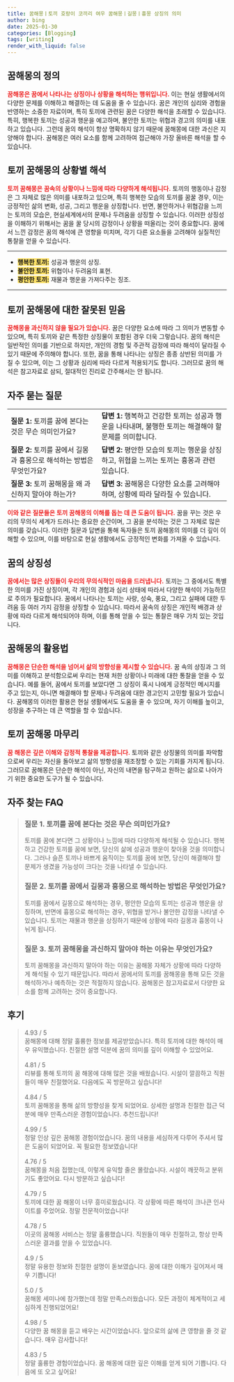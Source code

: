 ```yaml
---
title: 꿈해몽ㅣ토끼 호랑이 코끼리 여우 꿈해몽ㅣ길몽ㅣ흉몽 상징의 의미
author: bing
date: 2025-01-30
categories: [Blogging]
tags: [writing]
render_with_liquid: false
---
```



<h2 id='꿈해몽의 정의'>꿈해몽의 정의</h2>

<p><b><span style="color: #ee2323;">꿈해몽은 꿈에서 나타나는 상징이나 상황을 해석하는 행위입니다.</span></b> 이는 현실 생활에서의 다양한 문제를 이해하고 해결하는 데 도움을 줄 수 있습니다. 꿈은 개인의 심리와 경험을 반영하는 소중한 자료이며, 특히 토끼에 관련된 꿈은 다양한 해석을 초래할 수 있습니다. 특히, 행복한 토끼는 성공과 행운을 예고하며, 불안한 토끼는 위협과 경고의 의미를 내포하고 있습니다. 그런데 꿈의 해석이 항상 명확하지 않기 때문에 꿈해몽에 대한 과신은 지양해야 합니다. 꿈해몽은 여러 요소를 함께 고려하여 접근해야 가장 올바른 해석을 할 수 있습니다.</p>

<h2 id='토끼 꿈해몽의 상황별 해석'>토끼 꿈해몽의 상황별 해석</h2>

<p><b><span style="color: #ee2323;">토끼 꿈해몽은 꿈속의 상황이나 느낌에 따라 다양하게 해석됩니다.</span></b> 토끼의 행동이나 감정은 그 자체로 많은 의미를 내포하고 있으며, 특히 행복한 모습의 토끼를 꿈꿀 경우, 이는 긍정적인 삶의 변화, 성공, 그리고 행운을 상징합니다. 반면, 불안하거나 위협감을 느끼는 토끼의 모습은, 현실세계에서의 문제나 두려움을 상징할 수 있습니다. 이러한 상징성을 이해하기 위해서는 꿈을 꿀 당시의 감정이나 상황을 떠올리는 것이 중요합니다. 꿈에서 느낀 감정은 꿈의 해석에 큰 영향을 미치며, 각기 다른 요소들을 고려해야 실질적인 통찰을 얻을 수 있습니다.</p>

<hr />

<ul>
    <li><b><span style="background-color: #ffe066;">행복한 토끼:</span></b> 성공과 행운의 상징.</li>
    <li><b><span style="background-color: #ffe066;">불안한 토끼:</span></b> 위협이나 두려움의 표현.</li>
    <li><b><span style="background-color: #ffe066;">평안한 토끼:</span></b> 재물과 행운을 가져다주는 징조.</li>
</ul>

<hr />

<h2 id='토끼 꿈해몽에 대한 잘못된 믿음'>토끼 꿈해몽에 대한 잘못된 믿음</h2>

<p><b><span style="color: #ee2323;">꿈해몽을 과신하지 않을 필요가 있습니다.</span></b> 꿈은 다양한 요소에 따라 그 의미가 변동할 수 있으며, 특히 토끼와 같은 특정한 상징물이 포함된 경우 더욱 그렇습니다. 꿈의 해석은 일반적인 의미를 기반으로 하지만, 개인의 경험 및 주관적 감정에 따라 해석이 달라질 수 있기 때문에 주의해야 합니다. 또한, 꿈을 통해 나타나는 상징은 종종 상반된 의미를 가질 수 있으며, 이는 그 상황과 심리에 따라 다르게 적용되기도 합니다. 그러므로 꿈의 해석은 참고자료로 삼되, 절대적인 진리로 간주해서는 안 됩니다.</p>

<h2 id='자주 묻는 질문'>자주 묻는 질문</h2>

<table>
    <tr>
        <td><b>질문 1:</b> 토끼를 꿈에 본다는 것은 무슨 의미인가요?</td>
        <td><b>답변 1:</b> 행복하고 건강한 토끼는 성공과 행운을 나타내며, 불행한 토끼는 해결해야 할 문제를 의미합니다.</td>
    </tr>
    <tr>
        <td><b>질문 2:</b> 토끼를 꿈에서 길몽과 흉몽으로 해석하는 방법은 무엇인가요?</td>
        <td><b>답변 2:</b> 평안한 모습의 토끼는 행운을 상징하고, 위협을 느끼는 토끼는 흉몽과 관련 있습니다.</td>
    </tr>
    <tr>
        <td><b>질문 3:</b> 토끼 꿈해몽을 왜 과신하지 말아야 하는가?</td>
        <td><b>답변 3:</b> 꿈해몽은 다양한 요소를 고려해야 하며, 상황에 따라 달라질 수 있습니다.</td>
    </tr>
</table>

<p><b><span style="color: #ee2323;">이와 같은 질문들은 토끼 꿈해몽의 이해를 돕는 데 큰 도움이 됩니다.</span></b> 꿈을 꾸는 것은 우리의 무의식 세계가 드러나는 중요한 순간이며, 그 꿈을 분석하는 것은 그 자체로 많은 의미를 갖습니다. 이러한 질문과 답변을 통해 독자들은 토끼 꿈해몽의 의미를 더 깊이 이해할 수 있으며, 이를 바탕으로 현실 생활에서도 긍정적인 변화를 가져올 수 있습니다.</p>

<h2 id='꿈의 상징성'>꿈의 상징성</h2>

<p><b><span style="color: #ee2323;">꿈에서는 많은 상징들이 우리의 무의식적인 마음을 드러냅니다.</span></b> 토끼는 그 중에서도 특별한 의미를 가진 상징이며, 각 개인의 경험과 심리 상태에 따라서 다양한 해석이 가능하므로 주의가 필요합니다. 꿈에서 나타나는 토끼는 사랑, 성숙, 풍요, 그리고 실패에 대한 두려움 등 여러 가지 감정을 상징할 수 있습니다. 따라서 꿈속의 상징은 개인적 배경과 상황에 따라 다르게 해석되어야 하며, 이를 통해 얻을 수 있는 통찰은 매우 가치 있는 것입니다.</p>

<h2 id='꿈해몽의 활용법'>꿈해몽의 활용법</h2>

<p><b><span style="color: #ee2323;">꿈해몽은 단순한 해석을 넘어서 삶의 방향성을 제시할 수 있습니다.</span></b> 꿈 속의 상징과 그 의미를 이해하고 분석함으로써 우리는 현재 처한 상황이나 미래에 대한 통찰을 얻을 수 있습니다. 예를 들어, 꿈에서 토끼를 보았다면 그 상징이 혹시 나에게 긍정적인 메시지를 주고 있는지, 아니면 해결해야 할 문제나 두려움에 대한 경고인지 고민할 필요가 있습니다. 꿈해몽의 이러한 활용은 현실 생활에서도 도움을 줄 수 있으며, 자기 이해를 높이고, 성장을 추구하는 데 큰 역할을 할 수 있습니다.</p>

<h2 id='dream_interpretation'>토끼 꿈해몽 마무리</h2>

<p><b><span style="color: #ee2323;">꿈 해몽은 깊은 이해와 감정적 통찰을 제공합니다.</span></b> 토끼와 같은 상징물의 의미를 파악함으로써 우리는 자신을 돌아보고 삶의 방향성을 재조정할 수 있는 기회를 가지게 됩니다. 그러므로 꿈해몽은 단순한 해석이 아닌, 자신의 내면을 탐구하고 원하는 삶으로 나아가기 위한 중요한 도구가 될 수 있습니다.</p>


<h2 id='자주_찾는_FAQ'>자주 찾는 FAQ</h2>
<div itemscope="" itemtype="https://schema.org/FAQPage"> 
<blockquote> 
<div itemscope="" itemprop="mainEntity" itemtype="https://schema.org/Question"> 
<h3 itemprop="name">질문 1. 토끼를 꿈에 본다는 것은 무슨 의미인가요?</h3> 
<div itemscope="" itemprop="acceptedAnswer" itemtype="https://schema.org/Answer"> 
<span itemprop="text"> 
<p>토끼를 꿈에 본다면 그 상황이나 느낌에 따라 다양하게 해석될 수 있습니다. 행복하고 건강한 토끼를 꿈에 보면, 당신의 삶에 성공과 행운이 찾아올 것을 의미합니다. 그러나 슬픈 토끼나 바쁘게 움직이는 토끼를 꿈에 보면, 당신이 해결해야 할 문제가 생겼을 가능성이 크다는 것을 나타낼 수 있습니다.</p> 
</span> 
</div> 
</div> 
<div itemscope="" itemprop="mainEntity" itemtype="https://schema.org/Question"> 
<h3 itemprop="name">질문 2. 토끼를 꿈에서 길몽과 흉몽으로 해석하는 방법은 무엇인가요?</h3> 
<div itemscope="" itemprop="acceptedAnswer" itemtype="https://schema.org/Answer"> 
<span itemprop="text"> 
<p>토끼를 꿈에서 길몽으로 해석하는 경우, 평안한 모습의 토끼는 성공과 행운을 상징하며, 반면에 흉몽으로 해석하는 경우, 위협을 받거나 불안한 감정을 나타낼 수 있습니다. 토끼는 재물과 행운을 상징하기 때문에 상황에 따라 길몽과 흉몽이 나뉘게 됩니다.</p> 
</span> 
</div> 
</div> 
<div itemscope="" itemprop="mainEntity" itemtype="https://schema.org/Question"> 
<h3 itemprop="name">질문 3. 토끼 꿈해몽을 과신하지 말아야 하는 이유는 무엇인가요?</h3> 
<div itemscope="" itemprop="acceptedAnswer" itemtype="https://schema.org/Answer"> 
<span itemprop="text"> 
<p>토끼 꿈해몽을 과신하지 말아야 하는 이유는 꿈해몽 자체가 상황에 따라 다양하게 해석될 수 있기 때문입니다. 따라서 꿈에서의 토끼를 꿈해몽을 통해 모든 것을 해석하거나 예측하는 것은 적절하지 않습니다. 꿈해몽은 참고자료로서 다양한 요소를 함께 고려하는 것이 중요합니다.</p> 
</span> 
</div> 
</div> 
</blockquote> 
</div>
<h2 id='후기'>후기</h2>
<div itemscope itemtype="https://schema.org/Product">
  <blockquote>
  <div itemprop="review" itemscope itemtype="https://schema.org/Review">
      <div itemprop="reviewRating" itemscope itemtype="https://schema.org/Rating"> <span itemprop="ratingValue">4.93</span> / <span itemprop="bestRating">5</span> </div>
      <span itemprop="reviewBody">꿈해몽에 대해 정말 훌륭한 정보를 제공받았습니다. 특히 토끼에 대한 해석이 매우 유익했습니다. 친절한 설명 덕분에 꿈의 의미를 깊이 이해할 수 있었어요.</span>
  </div>
  <br>
  <div itemprop="review" itemscope itemtype="https://schema.org/Review">
      <div itemprop="reviewRating" itemscope itemtype="https://schema.org/Rating"> <span itemprop="ratingValue">4.81</span> / <span itemprop="bestRating">5</span> </div>
      <span itemprop="reviewBody">리뷰를 통해 토끼의 꿈 해몽에 대해 많은 것을 배웠습니다. 시설이 깔끔하고 직원들이 매우 친절했어요. 다음에도 꼭 방문하고 싶습니다!</span>
  </div>
  <br>
  <div itemprop="review" itemscope itemtype="https://schema.org/Review">
      <div itemprop="reviewRating" itemscope itemtype="https://schema.org/Rating"> <span itemprop="ratingValue">4.84</span> / <span itemprop="bestRating">5</span> </div>
      <span itemprop="reviewBody">토끼 꿈해몽을 통해 삶의 방향성을 찾게 되었어요. 상세한 설명과 친절한 접근 덕분에 매우 만족스러운 경험이었습니다. 추천드립니다!</span>
  </div>
  <br>
  <div itemprop="review" itemscope itemtype="https://schema.org/Review">
      <div itemprop="reviewRating" itemscope itemtype="https://schema.org/Rating"> <span itemprop="ratingValue">4.99</span> / <span itemprop="bestRating">5</span> </div>
      <span itemprop="reviewBody">정말 인상 깊은 꿈해몽 경험이었습니다. 꿈의 내용을 세심하게 다루어 주셔서 많은 도움이 되었어요. 꼭 필요한 정보였습니다!</span>
  </div>
  <br>
  <div itemprop="review" itemscope itemtype="https://schema.org/Review">
      <div itemprop="reviewRating" itemscope itemtype="https://schema.org/Rating"> <span itemprop="ratingValue">4.76</span> / <span itemprop="bestRating">5</span> </div>
      <span itemprop="reviewBody">꿈해몽을 처음 접했는데, 이렇게 유익할 줄은 몰랐습니다. 시설이 깨끗하고 분위기도 좋았어요. 다시 방문하고 싶습니다!</span>
  </div>
  <br>
  <div itemprop="review" itemscope itemtype="https://schema.org/Review">
      <div itemprop="reviewRating" itemscope itemtype="https://schema.org/Rating"> <span itemprop="ratingValue">4.79</span> / <span itemprop="bestRating">5</span> </div>
      <span itemprop="reviewBody">토끼에 대한 꿈 해몽이 너무 흥미로웠습니다. 각 상황에 따른 해석이 크나큰 인사이트를 주었어요. 정말 전문적이었습니다!</span>
  </div>
  <br>
  <div itemprop="review" itemscope itemtype="https://schema.org/Review">
      <div itemprop="reviewRating" itemscope itemtype="https://schema.org/Rating"> <span itemprop="ratingValue">4.78</span> / <span itemprop="bestRating">5</span> </div>
      <span itemprop="reviewBody">이곳의 꿈해몽 서비스는 정말 훌륭했습니다. 직원들이 매우 친절하고, 항상 만족스러운 결과를 얻을 수 있었습니다.</span>
  </div>
  <br>
  <div itemprop="review" itemscope itemtype="https://schema.org/Review">
      <div itemprop="reviewRating" itemscope itemtype="https://schema.org/Rating"> <span itemprop="ratingValue">4.9</span> / <span itemprop="bestRating">5</span> </div>
      <span itemprop="reviewBody">정말 유용한 정보와 친절한 설명이 돋보였습니다. 꿈에 대한 이해가 깊어져서 매우 기쁩니다!</span>
  </div>
  <br>
  <div itemprop="review" itemscope itemtype="https://schema.org/Review">
      <div itemprop="reviewRating" itemscope itemtype="https://schema.org/Rating"> <span itemprop="ratingValue">5.0</span> / <span itemprop="bestRating">5</span> </div>
      <span itemprop="reviewBody">꿈해몽 세미나에 참가했는데 정말 만족스러웠습니다. 모든 과정이 체계적이고 세심하게 진행되었어요!</span>
  </div>
  <br>
  <div itemprop="review" itemscope itemtype="https://schema.org/Review">
      <div itemprop="reviewRating" itemscope itemtype="https://schema.org/Rating"> <span itemprop="ratingValue">4.98</span> / <span itemprop="bestRating">5</span> </div>
      <span itemprop="reviewBody">다양한 꿈 해몽을 듣고 배우는 시간이었습니다. 앞으로의 삶에 큰 영향을 줄 것 같습니다. 매우 감사합니다!</span>
  </div>
  <br>
  <div itemprop="review" itemscope itemtype="https://schema.org/Review">
      <div itemprop="reviewRating" itemscope itemtype="https://schema.org/Rating"> <span itemprop="ratingValue">4.83</span> / <span itemprop="bestRating">5</span> </div>
      <span itemprop="reviewBody">정말 훌륭한 경험이었습니다. 꿈 해몽에 대한 깊은 이해를 얻게 되어 기쁩니다. 다음에 또 오고 싶어요!</span>
  </div>
  </blockquote>
</div>
